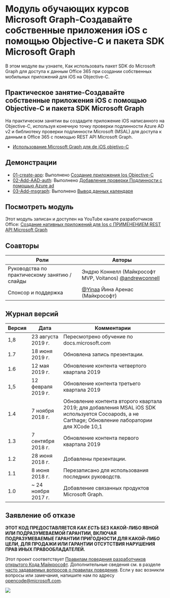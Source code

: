 # <a name="---microsoft-graph------ios---objective-c---sdk-microsoft-graph"></a>Модуль обучающих курсов Microsoft Graph-Создавайте собственные приложения iOS с помощью Objective-C и пакета SDK Microsoft Graph

В этом модуле вы узнаете, Как использовать пакет SDK do Microsoft Graph для доступа к данным Office 365 при создании собственных мобильных приложений для iOS на Objective-C.

## <a name="-------ios---objective-c---sdk-microsoft-graph"></a>Практическое занятие-Создавайте собственные приложения iOS с помощью Objective-C и пакета SDK Microsoft Graph

На практическом занятии вы создадите приложение iOS написанного на Objective-C, используя конечную точку проверки подлинности Azure AD v2 и библиотеку проверки подлинности Microsoft (MSAL) для доступа к данным в Office 365 с помощью REST API Microsoft Graph.

- [Использование Microsoft Graph для de iOS objetivo-C](https://docs.microsoft.com/graph/tutorials/ios-objectivec)

## <a name=""></a>Демонстрации

- [01-create-app](demos/01-create-app): Выполнено [Создание приложения Ios Objective-C](https://docs.microsoft.com/graph/tutorials/ios-objectivec?tutorial-step=1)
- [02-Add-AAD-auth](demos/02-add-aad-auth): Выполнено [Добавление проверки Подлинности с помощью Azure ad](https://docs.microsoft.com/graph/tutorials/ios-objectivec?tutorial-step=3)
- [03-Add-msgraph](demos/03-add-msgraph): Выполнено [Вывод данных календаря](https://docs.microsoft.com/graph/tutorials/ios-objectivec?tutorial-step=4)

## <a name="-"></a>Посмотреть модуль

Этот модуль записан и доступен на YouTube канале разработчиков Office: [Создание нативных приложений для Ios с ПРИМЕНЕНИЕМ REST API Microsoft Graph](https://youtu.be/Gg8Qy1Dqyzw)

## <a name=""></a>Соавторы

| Роли | Авторы |
| -------------------- | ------------------------------------------------------------------------------------- |
| Руководства по практическому занятию / слайды | Эндрю Коннелл (Майкрософт MVP, Voitanos) [@andrewconnell](//github.com/andrewconnell) |
| Спонсор и поддержка | [@Yinaa](//github.com/yinaa) Йина Аренас (Майкрософт) |

## <a name="-"></a>Журнал версий

| Версия | Дата | Комментарии |
| ------- | ------------------ | ------------------------------------------------------------------------------------------------------------------------------------ |
| 1,8 | 23 августа 2019 г. | Пересмотрено обучение по docs.microsoft.com |
| 1.7 | 18 июня 2019 г. | Обновлена запись презентации. |
| 1.6 | 12 мая 2019 г. | Обновление контента четвертого квартала 2019 |
| 1,5 | 12 февраля 2019 г. | Обновление контента третьего квартала 2019 |
| 1.4 | 7 ноября 2018 г. | Обновление контента второго квартала 2019; для добавления MSAL iOS SDK используется Cocoapods, а не Carthage; Обновление лаборатории для XCode 10,1 |
| 1.3 | 7 сентября 2018 г. | Обновление контента первого квартала 2019 |
| 1.2 | 28 июня 2018 г. | Добавлены презентации. |
| 1.1 | 8 июня 2018 г. | Перезаписано для использования последних руководств. |
| 1.0 | ~ 24 ноября 2017 г. | Добавление связанных продуктов Microsoft Graph. |

## <a name="--"></a>Заявление об отказе

**ЭТОТ КОД ПРЕДОСТАВЛЯЕТСЯ _КАК ЕСТЬ_ БЕЗ КАКОЙ-ЛИБО ЯВНОЙ ИЛИ ПОДРАЗУМЕВАЕМОЙ ГАРАНТИИ, ВКЛЮЧАЯ ПОДРАЗУМЕВАЕМЫЕ ГАРАНТИИ ПРИГОДНОСТИ ДЛЯ КАКОЙ-ЛИБО ЦЕЛИ, ДЛЯ ПРОДАЖИ ИЛИ ГАРАНТИИ ОТСУТСТВИЯ НАРУШЕНИЯ ПРАВ ИНЫХ ПРАВООБЛАДАТЕЛЕЙ.**

Этот проект соответствует [Правилам поведения разработчиков открытого Кода Майкрософт](https://opensource.microsoft.com/codeofconduct/). Дополнительные сведения см. в разделе [часто задаваемых вопросов о правилах поведения](https://opensource.microsoft.com/codeofconduct/faq/). Если у вас возникли вопросы или замечания, напишите нам по адресу [opencode@microsoft.com](mailto:opencode@microsoft.com).

<img src="https://telemetry.sharepointpnp.com/msgraph-training-ios-objectivec" />
